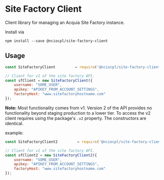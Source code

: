 # Site Factory Client

Client library for managing an Acquia Site Factory instance.

Install via

```
npm install --save @nciocpl/site-factory-client
```

## Usage

```javascript
const SiteFactoryClient         = require('@nciocpl/site-factory-client');

// Client for v1 of the site factory API.
const sfClient = new SiteFactoryClient({
    username: "SOME_USER",
    apikey: "APIKEY_FROM_ACCOUNT_SETTINGS",
    factoryHost: "www.sitefactoryhostname.com"
});
```

**Note:** Most functionality comes from v1. Version 2 of the API provides no functionality beyond staging production to a lower tier.  To access the v2 client requires using the package's `.v2` property.  The constructors are identical.

example:

```javascript
const SiteFactoryClient2         = require('@nciocpl/site-factory-client').v2;

// Client for v1 of the site factory API.
const sfClient2 = new SiteFactoryClient2({
    username: "SOME_USER",
    apikey: "APIKEY_FROM_ACCOUNT_SETTINGS",
    factoryHost: "www.sitefactoryhostname.com"
});
```